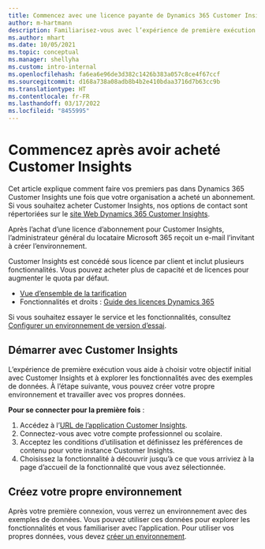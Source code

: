 ```yaml
---
title: Commencez avec une licence payante de Dynamics 365 Customer Insights
author: m-hartmann
description: Familiarisez-vous avec l’expérience de première exécution de Dynamics 365 Customer Insights et explorez ses fonctionnalités.
ms.author: mhart
ms.date: 10/05/2021
ms.topic: conceptual
ms.manager: shellyha
ms.custom: intro-internal
ms.openlocfilehash: fa6ea6e96de3d382c1426b383a057c8ce4f67ccf
ms.sourcegitcommit: d168a738a08adb8b4b2e410bdaa3716d7b63cc9b
ms.translationtype: HT
ms.contentlocale: fr-FR
ms.lasthandoff: 03/17/2022
ms.locfileid: "8455995"
---
```

# <a name="get-started-after-purchasing-customer-insights"></a>Commencez après avoir acheté Customer Insights

Cet article explique comment faire vos premiers pas dans Dynamics 365 Customer Insights une fois que votre organisation a acheté un abonnement. Si vous souhaitez acheter Customer Insights, nos options de contact sont répertoriées sur le [site Web Dynamics 365 Customer Insights](https://dynamics.microsoft.com/ai/customer-insights/). 

Après l’achat d’une licence d’abonnement pour Customer Insights, l’administrateur général du locataire Microsoft 365 reçoit un e-mail l’invitant à créer l’environnement. 

Customer Insights est concédé sous licence par client et inclut plusieurs fonctionnalités. Vous pouvez acheter plus de capacité et de licences pour augmenter le quota par défaut. 
- [Vue d’ensemble de la tarification](https://dynamics.microsoft.com/ai/customer-insights/pricing/)
- Fonctionnalités et droits : [Guide des licences Dynamics 365](https://go.microsoft.com/fwlink/?LinkId=866544)

Si vous souhaitez essayer le service et les fonctionnalités, consultez [Configurer un environnement de version d’essai](trial-signup.md).

## <a name="start-with-customer-insights"></a>Démarrer avec Customer Insights

L’expérience de première exécution vous aide à choisir votre objectif initial avec Customer Insights et à explorer les fonctionnalités avec des exemples de données. À l’étape suivante, vous pouvez créer votre propre environnement et travailler avec vos propres données.

**Pour se connecter pour la première fois** :

1. Accédez à l’[URL de l’application Customer Insights](https://home.ci.ai.dynamics.com).
1. Connectez-vous avec votre compte professionnel ou scolaire. 
1. Acceptez les conditions d’utilisation et définissez les préférences de contenu pour votre instance Customer Insights.
1. Choisissez la fonctionnalité à découvrir jusqu’à ce que vous arriviez à la page d’accueil de la fonctionnalité que vous avez sélectionnée.

## <a name="create-your-own-environment"></a>Créez votre propre environnement

Après votre première connexion, vous verrez un environnement avec des exemples de données. Vous pouvez utiliser ces données pour explorer les fonctionnalités et vous familiariser avec l’application. Pour utiliser vos propres données, vous devez [créer un environnement](/dynamics365/customer-insights/audience-insights/create-environment).